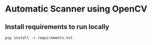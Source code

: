 # Automatic Scanner using OpenCV

## Install requirements to run locally
```
pip install -r requirements.txt
```

